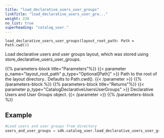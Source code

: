 ```yaml
---
title: "load_declarative_users_user_groups"
linkTitle: "load_declarative_users_user_gro..."
weight: 220
no_list: true
superheading: "catalog_user."
---
```


<!-- TODO -->

``load_declarative_users_user_groups(layout_root_path: Path = Path.cwd())``

Load declarative users and user groups layout, which was stored using store_declarative_users_user_groups.

{{% parameters-block  title="Parameters"%}}
{{< parameter p_name="layout_root_path" p_type="Optional[Path]" >}}
Path to the root of the layout directory.. Defaults to Path.cwd().
{{< /parameter >}}
{{% /parameters-block %}}
{{% parameters-block title="Returns"%}}
{{< parameter p_type="CatalogDeclarativeUsersUserGroups" >}}
Declarative Users and User Groups object.
{{< /parameter >}}
{{% /parameters-block %}}

## Example

```python
#Load users and user groups from directory
users_and_user_groups = sdk.catalog_user.load_declarative_users_user_groups(layout_root_path=Path.cwd())
```
